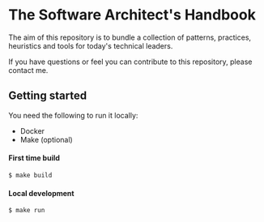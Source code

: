 # The Software Architect's Handbook

The aim of this repository is to bundle a collection of patterns, practices, heuristics and tools
for today's technical leaders.

If you have questions or feel you can contribute to this repository, please contact me.

## Getting started

You need the following to run it locally:

- Docker
- Make (optional)

#### First time build

```
$ make build
```

#### Local development

```
$ make run
```
